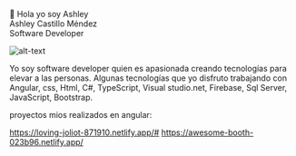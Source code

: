 

👋 Hola yo soy Ashley  
Ashley Castillo Méndez             
Software Developer 


![alt-text](https://media2.giphy.com/media/l4Ki4biBSwhjyrS48/giphy.gif?cid=638dd686ddzyvk900a92lm5fbkdaips4iqwvpvu3biowbm9o&rid=giphy.gif&ct=g)

Yo soy software developer quien es apasionada creando tecnologías para elevar a las personas. 
Algunas tecnologías que yo disfruto trabajando con Angular, css, Html, C#, TypeScript, Visual studio.net, Firebase, Sql Server, JavaScript, Bootstrap.

proyectos mios realizados en angular:

https://loving-joliot-871910.netlify.app/#
https://awesome-booth-023b96.netlify.app/






